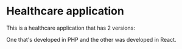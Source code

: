 # Healthcare application

This is a healthcare application that has 2 versions:

One that's developed in PHP and the other was developed in React.
